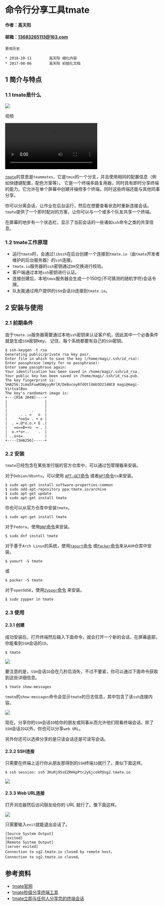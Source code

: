 # 命令行分享工具tmate

#### 作者：高天阳
#### 邮箱：13683265113@163.com

```
更改历史

* 2018-10-11	    高天阳	细化内容
* 2017-08-06	    高天阳	初始化文档

```

## 1 简介与特点

### 1.1 tmate是什么

![](../../assets/tmate.gif)

视频

![](../../assets/tmate.mov)

[`tmate`](https://tmate.io/)的意思是`teammates`，它是`tmux`的一个分支，并且使用相同的配置信息（例如快捷键配置，配色方案等）。
它是一个终端多路复用器，同时具有即时分享终端的能力。它允许在单个屏幕中创建并操控多个终端，同时这些终端还能与其他同事分享。

你可以分离会话，让作业在后台运行，然后在想要查看状态时重新连接会话。`tmate`提供了一个即时配对的方案，让你可以与一个或多个队友共享一个终端。

在屏幕的地步有一个状态栏，显示了当前会话的一些诸如`ssh`命令之类的共享信息。

### 1.2 tmate工作原理

* 运行`tmate`时，会通过`libssh`在后台创建一个连接到`tmate.io`（由`tmate`开发者维护的后台服务器）的`ssh`连接。
* `tmate.io`服务器的`ssh`密钥通过`DH`交换进行校验。
* 客户端通过本地`ssh`密钥进行认证。
* 连接创建后，本地`tmux`服务器会生成一个150位(不可猜测的随机字符)会话令牌。
* 队友能通过用户提供的`SSH`会话`ID`连接到`tmate.io`。

## 2 安装与使用

### 2.1 前期条件

由于`tmate.io`服务器需要通过本地`ssh`密钥来认证客户机，因此其中一个必备条件就是生成`SSH`密钥key。
记住，每个系统都要有自己的`SSH`密钥。

```
$ ssh-keygen -t rsa
Generating public/private rsa key pair.
Enter file in which to save the key (/home/magi/.ssh/id_rsa): 
Enter passphrase (empty for no passphrase): 
Enter same passphrase again: 
Your identification has been saved in /home/magi/.ssh/id_rsa.
Your public key has been saved in /home/magi/.ssh/id_rsa.pub.
The key fingerprint is:
SHA256:3ima5FuwKbWyyyNrlR/DeBucoyRfdOtlUmb5D214NC8 magi@magi-VirtualBox
The key's randomart image is:
+---[RSA 2048]----+
|                 |
|                 |
|           .     |
|      . . =   o  |
|     *ooS= . + o |
|  . =.@*o.o.+ E .|
|   =o==B++o  = . |
|  o.+*o+..    .  |
| ..o+o=.         |
+----[SHA256]-----+
```

### 2.2 安装

`tmate`已经包含在某些发行版的官方仓库中，可以通过包管理器来安装。

对于`Debian/Ubuntu`，可以使用
[`APT-GET`命令](https://www.2daygeek.com/apt-get-apt-cache-command-examples-manage-packages-debian-ubuntu-systems/)
或者[`APT`命令](https://www.2daygeek.com/apt-command-examples-manage-packages-debian-ubuntu-systems/)`to`来安装。

```
$ sudo apt-get install software-properties-common
$ sudo add-apt-repository ppa:tmate.io/archive
$ sudo apt-get update
$ sudo apt-get install tmate
```

你也可以从官方仓库中安装`tmate`。

```
$ sudo apt-get install tmate
```

对于`Fedora`，使用[`DNF`命令](https://www.2daygeek.com/dnf-command-examples-manage-packages-fedora-system/)来安装。

```
$ sudo dnf install tmate
```

对于基于`Arch Linux`的系统，使用[`Yaourt`命令](https://www.2daygeek.com/install-yaourt-aur-helper-on-arch-linux/)
或[`Packer`命令](https://www.2daygeek.com/install-packer-aur-helper-on-arch-linux/)来从`AUR`仓库中安装。

```
$ yaourt -S tmate
```

或

```
$ packer -S tmate
```

对于`openSUSE`，使用[`Zypper`命令](https://www.2daygeek.com/zypper-command-examples-manage-packages-opensuse-system/)
来安装。

```
$ sudo zypper in tmate
```

### 2.3 使用

#### 2.3.1 创建

成功安装后，打开终端然后输入下面命令，就会打开一个新的会话，在屏幕底部，你能看到`SSH`会话的`ID`。

```
$ tmate
```

![](../../assets/tmate.png)

要注意的是，`SSH`会话`ID`会在几秒后消失，不过不要紧，你可以通过下面命令获取到这些详细信息。

```
$ tmate show-messages
```

`tmate`的`show-messages`命令会显示`tmate`的日志信息，其中包含了该`ssh`连接内容。

![](../../assets/tmateShowMsg.png)

现在，分享你的`SSH`会话`ID`给你的朋友或同事从而允许他们观看终端会话。除了`SSH`会话`ID`以外，你也可以分享`web URL`。

另外你还可以选择分享的是只读会话还是可读写会话。

#### 2.3.2 SSH连接

只需要在终端上运行你从朋友那得到的`SSH`终端`ID`就行了。类似下面这样。

```
$ ssh session: ssh 3KuRj95sEZRHkpPtc2y6jcokP@sg2.tmate.io
```

![](../../assets/tmateSession.png)

#### 2.3.3 Web URL连接

打开浏览器然后访问朋友给你的 URL 就行了。像下面这样。

![](../../assets/tmateSessionURL.png)

只需要输入`exit`就能退出会话了。

```
[Source System Output]
[exited]
[Remote System Output]
[server exited]
Connection to sg2.tmate.io closed by remote host。
Connection to sg2.tmate.io closed。
```

## 参考资料

* [tmate官网](https://tmate.io/)
* [tmate秒级分享终端工具](https://linux.cn/article-9096-1.html)
* [tmate立即与任何人分享您的终端会话](https://www.2daygeek.com/tmate-instantly-share-your-terminal-session-to-anyone-in-seconds/)